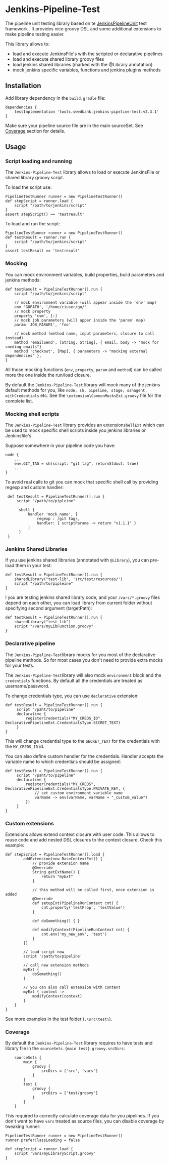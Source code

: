 # Jenkins-Pipeline-Test

The pipeline unit testing library based on te [JenkinsPipelineUnit](https://github.com/jenkinsci/JenkinsPipelineUnit) test framework . 
It provides nice groovy DSL and some additional extensions to make pipeline testing easier.

This library allows to: 
 - load and execute JenkinsFile's with the scripted or declarative pipelines
 - load and execute shared library groovy files
 - load jenkins shared libraries (marked with the @Library annotation)
 - mock jenkins specific variables, functions and jenkins plugins methods 

## Installation

Add library dependency in the ``build.gradle`` file:
    
    dependencies {
        testImplementation 'tools.swedbank:jenkins-pipeline-test:v2.3.1'
    }
    

Make sure your pipeline source file are in the main sourceSet. See [Coverage](#coverage) section for details. 
    
## Usage

### Script loading and running

The ``Jenkins-Pipeline-Test`` library allows to load or execute JenkinsFile or shared library groovy script.

To load the script use:
    
    PipelineTestRunner runner = new PipelineTestRunner()
    def stepScript = runner.load {
        script "/path/to/jenkins/script"
    }
    assert stepScript() == 'testresult'
    
To load and run the script: 

    PipelineTestRunner runner = new PipelineTestRunner()
    def testResult = runner.run {
        script "/path/to/jenkins/script"
    }
    assert testResult == 'testresult'

 
### Mocking

You can mock environment variables, build properties, build parameters and jenkins methods: 

    def testResult = PipelineTestRunner().run {
        script "/path/to/jenkins/script"
        
        // mock environment variable (will appear inside the 'env' map)
        env 'GOPATH', '/home/ciuser/go/'
        // mock property
        property 'csm', [:]
        // mock job parameters (will apper inside the 'param' map) 
        param 'JOB_PARAM1', 'foo'
        
        // mock method (method name, input parameters, closure to call instead)
        method 'emailSend', [String, String], { email, body -> "mock for sneding emails"}
        method 'checkout', [Map], { parameters -> "mocking external dependencies" }, 
    }

All those mocking functions (``env``, ``property``, ``param`` and ``method``) can be called more the one inside the run/load closure.

By default the ``Jenkins-Pipeline-Test`` library will mock many of the jenkins default methods for you, like
``node, sh, pipeline, stage, sshagent, withCredentials`` etc. See the ``\extension\CommonMocksExt.groovy`` file for the complete list. 


### Mocking shell scripts

The ``Jenkins-Pipeline-Test`` library provides an extension``shellExt`` which can be used to 
mock specific shell scripts inside you jenkins libraries or Jenkinsfile's. 

Suppose somewhere in your pipeline code you have:
    
    node {
        ...
        env.GIT_TAG = sh(script: "git tag", returnStdout: true)
        ...
    } 

To avoid real calls to git you can mock that specific shell call by providing regexp and custom handler:

     def testResult = PipelineTestRunner().run {
         script "/path/to/pipleine"
             
          shell {
              handler 'mock_name', [
                  regexp : /git tag/,
                  handler: { scriptParams -> return "v1.1.1" }
              ]
          }
     }

### Jenkins Shared Libraries

If you use jenkins shared libraries (annotated with ``@Library``), you can pre-load them in your test: 

    def testResult = PipelineTestRunner().run {
        sharedLibrary("test-lib", 'src/test/resources/')
        script "/path/to/pipleine"
    }
    
I you are testing jenkins shared library code, and your ``/vars/*.groovy`` files depend on each other, 
you can load library from current folder without specifying second argument (targetPath): 

    def testResult = PipelineTestRunner().run {
        sharedLibrary("test-lib")
        script "/vars/myLibFunction.groovy"
    }

### Declarative pipeline

The ``Jenkins-Pipeline-Test``library mocks for you most of the declarative pipeline methods. 
So for most cases you don't need to provide extra mocks for your tests. 

 The ``Jenkins-Pipeline-Test``library will also mock ``environment`` block and the 
 ``credentials`` functions. By default all the credentials are treated as username/password. 
 
To change credentials type, you can use ``declerative`` extension:
 
    def testResult = PipelineTestRunner().run {
         script "/paht/to/pipeline"
         declarative {
             registerCredentials("MY_CREDS_ID", DeclarativePipelineExt.CredentialsType.SECRET_TEXT)
         }
    }
     
This will change credential type to the ``SECRET_TEXT`` for the credentials with the ``MY_CREDS_ID`` id. 

You can also define custom handler for the credentials. Handler accepts the variable name to which credentials should be assigned:  

    def testResult = PipelineTestRunner().run {
         script "/paht/to/pipeline"
         declarative {
             registerCredentials("MY_CREDS", DeclarativePipelineExt.CredentialsType.PRIVATE_KEY, {
                 // set custom environment variable name 
                 varName -> env(varName, varName + "_custom_value")
             })
         }
    }


### Custom extensions

Extensions allows extend context closure with user code. This allows to reuse code and 
add nested DSL closures to the context closure. Check this example:

    def stepScript = PipelineTestRunner().load {
            addExtension(new BaseContextExt() {
                // provide extension name 
                @Override
                String getExtName() {
                    return "myExt"
                }
                
                // this method will be called first, once extension is added
                @Override
                def setupExt(PipelineRunContext cnt) {
                    cnt.property('testProp', 'testValue')
                }
    
                def doSomething() { }
                
                def modifyContext(PipelineRunContext cnt) {
                    cnt.env('my_new_env', 'test')
                }
            })
        
            // load script now 
            script '/path/to/pipeline'
            
            // call new extension methods
            myExt {
                doSomething()
            }
            
            // you can also call extension with context
            myExt { context ->
                modifyContext(context)
            }
        }
    }

See more examples in the test folder (``.\src\test\``).

### Coverage 

By default the ``Jenkins-Pipeline-Test`` library requires to have tests and library file in the ``sourceSets.{main test}.groovy.srcDirs``:

        sourceSets {
            main {
                groovy {
                    srcDirs = ['src', 'vars']
                }
            }
            test {
                groovy {
                    srcDirs = ['test/groovy']
                }
            }
        }
     
This required to correctly calculate coverage data for you pipelines. If you don't want to have ``vars`` treated as source files, you 
can disable coverage by tweaking runner:

    PipelineTestRunner runner = new PipelineTestRunner()
    runner.preferClassLoading = false
    
    def stepScript = runner.load {
        script 'vars/myLibraryScript.groovy'
    } 